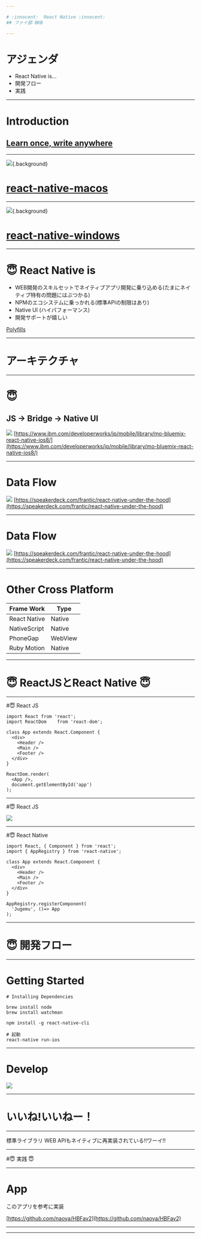 ```yaml
---

# :innocent:  React Native :innocent:
## ファイ部 BKB

---
```


# アジェンダ

* React Native is...
* 開発フロー
* 実践

---

# Introduction
## [Learn once, write anywhere](https://facebook.github.io/react-native/)

---

![](https://i.gyazo.com/5a8fbcc12b665a97021b80b84013b5b2.png){.background}
# [react-native-macos](https://github.com/ptmt/react-native-macos)

---

![](https://i.gyazo.com/f25ef78d0bcd6ffdaf4166aa43df09b9.png){.background}
# [react-native-windows](https://github.com/Microsoft/react-native-windows)

---

# :innocent: React Native is

* WEB開発のスキルセットでネイティブアプリ開発に乗り込める(たまにネイティブ特有の問題にはぶつかる)
* NPMのエコシステムに乗っかれる(標準APIの制限はあり)
* Native UI (ハイパフォーマンス)
* 開発サポートが嬉しい

[Polyfills](https://facebook.github.io/react-native/docs/javascript-environment.html)

---

# アーキテクチャ

---

# :innocent:
## JS → Bridge → Native UI

![](https://i.gyazo.com/db166ee7e942aec639dd76162f504577.png)
[https://www.ibm.com/developerworks/jp/mobile/library/mo-bluemix-react-native-ios8/](https://www.ibm.com/developerworks/jp/mobile/library/mo-bluemix-react-native-ios8/)

---
# Data Flow

![](https://i.gyazo.com/20be933885d5c2bc85deed7350550fbe.png)
[https://speakerdeck.com/frantic/react-native-under-the-hood](https://speakerdeck.com/frantic/react-native-under-the-hood)

---
# Data Flow

![](https://i.gyazo.com/9db59f2571eef648cc4ee8514fd48b40.png)
[https://speakerdeck.com/frantic/react-native-under-the-hood](https://speakerdeck.com/frantic/react-native-under-the-hood)

---

# Other Cross Platform

Frame Work | Type
-------|--------
React Native | Native
NativeScript | Native
PhoneGap     | WebView
Ruby Motion  | Native

---

# :innocent: ReactJSとReact Native :innocent:

---

#:innocent: React JS

```
import React from 'react';
import ReactDom    from 'react-dom';

class App extends React.Component {
  <div>
    <Header />
    <Main />
    <Footer />
  </div>
}

ReactDom.render(
  <App />,
  document.getElementById('app')
);

```

---

#:innocent: React JS

![](https://scontent.xx.fbcdn.net/v/t1.0-9/18403706_1320092604741354_8936771333364028686_n.jpg?oh=dc2404c65f303cbd43633c59f6464998&oe=59B8EFBB)

---

#:innocent: React Native

```
import React, { Component } from 'react';
import { AppRegistry } from 'react-native';

class App extends React.Component {
  <div>
    <Header />
    <Main />
    <Footer />
  </div>
}

AppRegistry.registerComponent(
  'Jugemu', ()=> App
);
```

---

# :innocent: 開発フロー

---

# Getting Started

```
# Installing Dependencies

brew install node
brew install watchman

npm install -g react-native-cli

# 起動
react-native run-ios
```

---

# Develop
![](https://scontent.xx.fbcdn.net/v/t31.0-8/18489479_1320135324737082_7896970863086498350_o.jpg?oh=525fabc6a8877647cb7f71d974a2bb8b&oe=59764BE2)

---

# いいね!いいねー！

---

標準ライブラリ WEB APIもネイティブに再実装されている!!ワーイ!!

---

#:innocent: 実践 :innocent:

---

# App

このアプリを参考に実装

[https://github.com/naoya/HBFav2](https://github.com/naoya/HBFav2)

---

---
